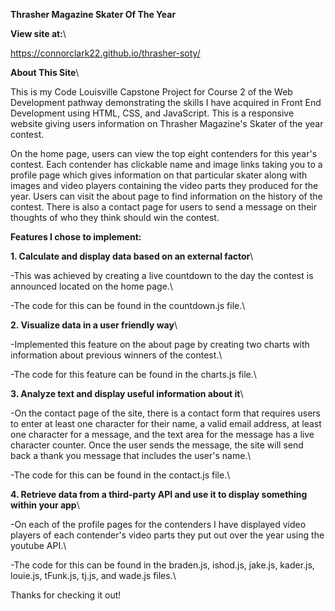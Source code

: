 **Thrasher Magazine Skater Of The Year**


**View site at:**\

https://connorclark22.github.io/thrasher-soty/


**About This Site**\

This is my Code Louisville Capstone Project for Course 2 of the Web Development pathway demonstrating the skills I have acquired in Front End Development using HTML, CSS, and JavaScript. This is a responsive website giving users information on Thrasher Magazine's Skater of the year contest.

On the home page, users can view the top eight contenders for this year's contest. Each contender has clickable name and image links taking you to a profile page which gives information on that particular skater along with images and video players containing the video parts they produced for the year. Users can visit the about page to find information on the history of the contest. There is also a contact page for users to send a message on their thoughts of who they think should win the contest.

**Features I chose to implement:**

    
**1. Calculate and display data based on an external factor**\

-This was achieved by creating a live countdown to the day the contest is announced located on the home page.\ 

-The code for this can be found in the countdown.js file.\ 


**2. Visualize data in a user friendly way**\

-Implemented this feature on the about page by creating two charts with information about previous winners of the contest.\

-The code for this feature can be found in the charts.js file.\


**3. Analyze text and display useful information about it**\

-On the contact page of the site, there is a contact form that requires users to enter at least one character for their name, a valid email address, at least one character for a message, and the text area for the message has a live character counter. Once the user sends the message, the site will send back a thank you message that includes the user's name.\

-The code for this can be found in the contact.js file.\


**4. Retrieve data from a third-party API and use it to display something within your app**\

-On each of the profile pages for the contenders I have displayed video players of each contender's video parts they put out over the year using the youtube API.\

-The code for this can be found in the braden.js, ishod.js, jake.js, kader.js, louie.js, tFunk.js, tj.js, and wade.js files.\



Thanks for checking it out!




 